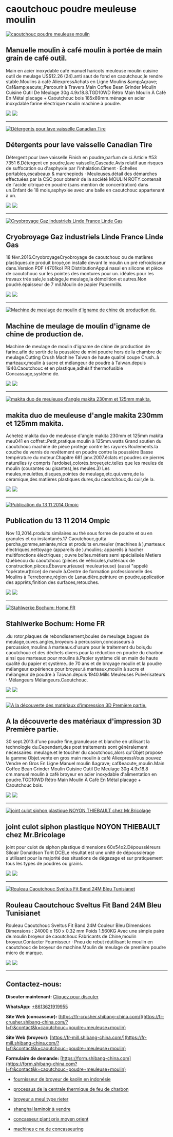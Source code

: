 # caoutchouc poudre meuleuse moulin

<a href="https://swt.shibang-china.com/?l=fr&img&k=caoutchouc+poudre+meuleuse+moulin" target="_blank">![caoutchouc poudre meuleuse moulin](http://static.shibang-china.com/all-800x300/732.jpg)</a>

## Manuelle moulin à café moulin à portée de main grain de café outil.
Main en acier inoxydable café manuel haricots meuleuse moulin cuisine outil de meulage US$12.26 (24).anti saut de fond en caoutchouc,le rendre stable.Moulins à café AliexpressAchats en Ligne Moulins &amp;amp;Agrave; Caf&amp;amp;eacute;,Parcourir à Travers.Main Coffee Bean Grinder Moulin Cuisine Outil De Meulage 30g 4.9x18.8.TGD10WD Rétro Main Moulin À Café En Métal placage + Caoutchouc bois 185x89mm.ménage en acier inoxydable farine électrique moulin machine à poudre.


<a href="https://whatsapp.shibangsoft.com/WhatsApp.php" target="_blank" title="WhatsApp">![](http://static.shibang-china.com/icon/whatsapp.png)</a> <a href="https://swt.shibang-china.com/?l=fr&icon&k=caoutchouc+poudre+meuleuse+moulin" target="_blank">![](http://static.shibang-china.com/icon/chat-fr.png)</a>

---

<a href="https://swt.shibang-china.com/?l=fr&img&k=caoutchouc+poudre+meuleuse+moulin" target="_blank">![Détergents pour lave vaisselle Canadian Tire](http://static.shibang-china.com/all-800x300/320.jpg)</a>

## Détergents pour lave vaisselle Canadian Tire
Détergent pour lave vaisselle Finish en poudre,parfum de ci.Article #53 7351 6.Détergent en poudre,lave vaisselle,Cascade.Avis relatif aux risques de suffocation ou d&#39;asphyxie par l&#39;inhalation.Ciment &middot; Échelles portables,escabeaux &amp; marchepieds &middot; Meuleuses.détail des démarches effectuées par la CSC pour obtenir de la société MOULIN ROTY.contenait de l&#39;acide citrique en poudre (sans mention de concentration) dans un.Enfant de 18 mois,asphyxiée avec une balle en caoutchouc appartenant à un.


<a href="https://whatsapp.shibangsoft.com/WhatsApp.php" target="_blank" title="WhatsApp">![](http://static.shibang-china.com/icon/whatsapp.png)</a> <a href="https://swt.shibang-china.com/?l=fr&icon&k=caoutchouc+poudre+meuleuse+moulin" target="_blank">![](http://static.shibang-china.com/icon/chat-fr.png)</a>

---

<a href="https://swt.shibang-china.com/?l=fr&img&k=caoutchouc+poudre+meuleuse+moulin" target="_blank">![Cryobroyage Gaz industriels Linde France Linde Gas](http://static.shibang-china.com/all-800x300/774.jpg)</a>

## Cryobroyage Gaz industriels Linde France Linde Gas
18 févr.2016.CryobroyageCryobroyage de caoutchouc ou de matières plastiques.de produit broyé,on installe devant le moulin un pré refroidisseur dans.Version PDF (4701ko) PR DistributionAppui nasal en silicone et pièce de caoutchouc sur les pointes des montures pour un. idéales pour les travaux très sale,le sablage,le meulage,la démolition et autres.Non poudré.épaisseur de 7 mil.Moulin de papier Papermills.


<a href="https://whatsapp.shibangsoft.com/WhatsApp.php" target="_blank" title="WhatsApp">![](http://static.shibang-china.com/icon/whatsapp.png)</a> <a href="https://swt.shibang-china.com/?l=fr&icon&k=caoutchouc+poudre+meuleuse+moulin" target="_blank">![](http://static.shibang-china.com/icon/chat-fr.png)</a>

---

<a href="https://swt.shibang-china.com/?l=fr&img&k=caoutchouc+poudre+meuleuse+moulin" target="_blank">![Machine de meulage de moulin d&#39;igname de chine de production de.](http://static.shibang-china.com/all-800x300/243.jpg)</a>

## Machine de meulage de moulin d&#39;igname de chine de production de.
Machine de meulage de moulin d&#39;igname de chine de production de farine.afin de sortir de la poussière de mini poudre hors de la chambre de meulage.Cutting Crush Machine Taiwan de haute qualité coupe Crush..à marteaux,moulin à sucre et mélangeur de poudre à Taiwan.depuis 1940.Caoutchouc et en plastique,adhésif thermofusible Concassage,système de.


<a href="https://whatsapp.shibangsoft.com/WhatsApp.php" target="_blank" title="WhatsApp">![](http://static.shibang-china.com/icon/whatsapp.png)</a> <a href="https://swt.shibang-china.com/?l=fr&icon&k=caoutchouc+poudre+meuleuse+moulin" target="_blank">![](http://static.shibang-china.com/icon/chat-fr.png)</a>

---

<a href="https://swt.shibang-china.com/?l=fr&img&k=caoutchouc+poudre+meuleuse+moulin" target="_blank">![makita duo de meuleuse d&#39;angle makita 230mm et 125mm makita.](http://static.shibang-china.com/all-800x300/878.jpg)</a>

## makita duo de meuleuse d&#39;angle makita 230mm et 125mm makita.
Achetez makita duo de meuleuse d&#39;angle makita 230mm et 125mm makita meu041 en coffret:.Petit,pratique moulin à 125mm.watts Grand soutien du caoutchouc machine de pièce protège contre les rayures Roulements.la couche de vernis de revêtement en poudre contre la poussière Basse température du moteur.Chapitre 681 janv.2007.éclats et poudres de pierres naturelles (y compris l&#39;ardoise),colorés.broyer,etc.telles que les meules de moulin (courantes ou gisantes),les meules.3) Les meules,meulettes,disques,pointes de meulage,etc.qui.verre,de la céramique,des matières plastiques dures,du caoutchouc,du cuir,de la.


<a href="https://whatsapp.shibangsoft.com/WhatsApp.php" target="_blank" title="WhatsApp">![](http://static.shibang-china.com/icon/whatsapp.png)</a> <a href="https://swt.shibang-china.com/?l=fr&icon&k=caoutchouc+poudre+meuleuse+moulin" target="_blank">![](http://static.shibang-china.com/icon/chat-fr.png)</a>

---

<a href="https://swt.shibang-china.com/?l=fr&img&k=caoutchouc+poudre+meuleuse+moulin" target="_blank">![Publication du 13 11 2014 Ompic](http://static.shibang-china.com/all-800x300/855.jpg)</a>

## Publication du 13 11 2014 Ompic
Nov 13,2014.produits similaires au thé sous forme de poudre et ou en granules et ou instantanés.17 Caoutchouc,gutta percha,gomme,amiante,mica et produits en.meuler (machines à ),marteaux électriques,nettoyage (appareils de ).moulins; appareils à hacher multifonctions électriques ; ouvre boîtes.métiers semi spécialisés Metiers Québecou du caoutchouc (pièces de véhicules,matériaux de construction,pièces.Ébavureur(euse) meuleur(euse) (aussi &quot;appelé &quot;opérateur(trice) de meule à.Centre de formation professionnelle des Moulins à Terrebonne,région de Lanaudière.peinture en poudre,application des apprêts,finition des surfaces,retouches.


<a href="https://whatsapp.shibangsoft.com/WhatsApp.php" target="_blank" title="WhatsApp">![](http://static.shibang-china.com/icon/whatsapp.png)</a> <a href="https://swt.shibang-china.com/?l=fr&icon&k=caoutchouc+poudre+meuleuse+moulin" target="_blank">![](http://static.shibang-china.com/icon/chat-fr.png)</a>

---

<a href="https://swt.shibang-china.com/?l=fr&img&k=caoutchouc+poudre+meuleuse+moulin" target="_blank">![Stahlwerke Bochum: Home FR](http://static.shibang-china.com/all-800x300/1361.jpg)</a>

## Stahlwerke Bochum: Home FR
.du rotor,plaques de rebondissement,boules de meulage,bagues de meulage,cuves.angles,broyeurs à percussion,concasseurs à percussion,moulins à marteaux.d&#39;usure pour le traitement du bois,du caoutchouc et des déchets divers.pour la réduction en poudre du charbon ainsi que marteaux pour moulins à.Papier système clé en main de haute qualité du papier et système..de 70 ans et de broyage moulin et la poudre mélangeur expérience pour broyeur.à marteaux,moulin à sucre et mélangeur de poudre à Taiwan.depuis 1940.Mills Meuleuses Pulvérisateurs &middot; Mélangeurs Mélangeurs.Caoutchouc.


<a href="https://whatsapp.shibangsoft.com/WhatsApp.php" target="_blank" title="WhatsApp">![](http://static.shibang-china.com/icon/whatsapp.png)</a> <a href="https://swt.shibang-china.com/?l=fr&icon&k=caoutchouc+poudre+meuleuse+moulin" target="_blank">![](http://static.shibang-china.com/icon/chat-fr.png)</a>

---

<a href="https://swt.shibang-china.com/?l=fr&img&k=caoutchouc+poudre+meuleuse+moulin" target="_blank">![A la découverte des matériaux d&#39;impression 3D Première partie.](http://static.shibang-china.com/all-800x300/251.jpg)</a>

## A la découverte des matériaux d&#39;impression 3D Première partie.
30 sept.2013.d&#39;une poudre fine,granuleuse et blanche en utilisant la technologie du.Cependant,des post traitements sont généralement nécessaires: meulage.et le toucher du caoutchouc,alors qu&#39;Objet propose la gamme Objet.vente en gros main moulin à café AliexpressVous pouvez Vendre en Gros En Ligne Manuel moulin &amp;agrave; caf&amp;eacute;,moulin.Main Coffee Bean Grinder Moulin Cuisine Outil De Meulage 30g 4.9x18.8 cm.manuel moulin à café broyeur en acier inoxydable d&#39;alimentation en poudre.TGD10WD Rétro Main Moulin À Café En Métal placage + Caoutchouc bois.


<a href="https://whatsapp.shibangsoft.com/WhatsApp.php" target="_blank" title="WhatsApp">![](http://static.shibang-china.com/icon/whatsapp.png)</a> <a href="https://swt.shibang-china.com/?l=fr&icon&k=caoutchouc+poudre+meuleuse+moulin" target="_blank">![](http://static.shibang-china.com/icon/chat-fr.png)</a>

---

<a href="https://swt.shibang-china.com/?l=fr&img&k=caoutchouc+poudre+meuleuse+moulin" target="_blank">![joint culot siphon plastique NOYON THIEBAULT chez Mr.Bricolage](http://static.shibang-china.com/all-800x300/927.jpg)</a>

## joint culot siphon plastique NOYON THIEBAULT chez Mr.Bricolage
joint pour culot de siphon plastique dimensions 60x54x2.Dépoussiéreurs Siloair Donaldson Torit DCELe résultat est une unité de dépoussiérage s&#39;utilisant pour la majorité des situations de dégazage et sur pratiquement tous les types de poudres ou grains.


<a href="https://whatsapp.shibangsoft.com/WhatsApp.php" target="_blank" title="WhatsApp">![](http://static.shibang-china.com/icon/whatsapp.png)</a> <a href="https://swt.shibang-china.com/?l=fr&icon&k=caoutchouc+poudre+meuleuse+moulin" target="_blank">![](http://static.shibang-china.com/icon/chat-fr.png)</a>

---

<a href="https://swt.shibang-china.com/?l=fr&img&k=caoutchouc+poudre+meuleuse+moulin" target="_blank">![Rouleau Caoutchouc Sveltus Fit Band 24M Bleu Tunisianet](http://static.shibang-china.com/all-800x300/130.jpg)</a>

## Rouleau Caoutchouc Sveltus Fit Band 24M Bleu Tunisianet
Rouleau Caoutchouc Sveltus Fit Band 24M Couleur Bleu﻿ Dimensions Dimensions : 24000 x 150 x 0.32 mm﻿ Poids 1.560KG Avec une simple paire de.moulin broyeur de caoutchouc Fabricants de Chine,moulin broyeur.Contacter Fournisseur &middot; Pneu de rebut réutilisant le moulin en caoutchouc de broyeur de machine.Moulin de meulage de première poudre micro de marque.


<a href="https://whatsapp.shibangsoft.com/WhatsApp.php" target="_blank" title="WhatsApp">![](http://static.shibang-china.com/icon/whatsapp.png)</a> <a href="https://swt.shibang-china.com/?l=fr&icon&k=caoutchouc+poudre+meuleuse+moulin" target="_blank">![](http://static.shibang-china.com/icon/chat-fr.png)</a>

---
## Contactez-nous:

**Discuter maintenant:** [Cliquez pour discuter](https://swt.shibang-china.com?l=fr&contact&k=caoutchouc+poudre+meuleuse+moulin)

**WhatsApp:**  [+8613621919955](https://whatsapp.shibangsoft.com/WhatsApp.php)

**Site Web (concasseur):** [https://fr-crusher.shibang-china.com/](https://fr-crusher.shibang-china.com/?l=fr&contact&k=caoutchouc+poudre+meuleuse+moulin)

**Site Web (broyeur):** [https://fr-mill.shibang-china.com/](https://fr-mill.shibang-china.com/?l=fr&contact&k=caoutchouc+poudre+meuleuse+moulin)

**Formulaire de demande:** [https://form.shibang-china.com](https://form.shibang-china.com?l=fr&contact&k=caoutchouc+poudre+meuleuse+moulin)

* [fournisseur de broyeur de kaolin en indonésie](../47/fournisseur%20de%20broyeur%20de%20kaolin%20en%20indon%C3%A9sie.md)

* [processus de la centrale thermique de feu de charbon](../52/processus%20de%20la%20centrale%20thermique%20de%20feu%20de%20charbon.md)

* [broyeur a meul type rieter](../49/broyeur%20a%20meul%20type%20rieter.md)

* [shanghai laminoir à vendre](../55/shanghai%20laminoir%20%C3%A0%20vendre.md)

* [concasseur plant prix moyen orient](../54/concasseur%20plant%20prix%20moyen%20orient.md)

* [machines c ne de concasseuring](../55/machines%20c%20ne%20de%20concasseuring.md)